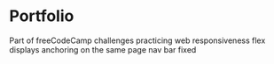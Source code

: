 # Portfolio
Part of freeCodeCamp challenges
practicing web responsiveness
flex displays
anchoring on the same page
nav bar fixed
